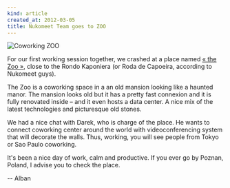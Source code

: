 ```yaml
---
kind: article
created_at: 2012-03-05 
title: Nukomeet Team goes to ZOO 
---
```


![Coworking ZOO](/assets/images/zoo.jpg "Coworking ZOO")

For our first working session together, we crashed at a place named [« the Zoo »](http://www.facebook.com/coworkingZOO), close to the Rondo Kaponiera (or Roda de Capoeira, according to Nukomeet guys). 

The Zoo is a coworking space in a an old mansion looking like a haunted manor. The mansion looks old but it has a pretty fast connexion and it is fully renovated inside – and it even hosts a data center. A nice mix of the latest technologies and picturesque old stones. 

We had a nice chat with Darek, who is charge of the place. He wants to connect coworking center around the world with videoconferencing system that will decorate the walls. Thus, working, you will see people from Tokyo or Sao Paulo coworking. 

It's been a nice day of work, calm and productive. If you ever go by Poznan, Poland, I advise you to check the place.   

-- Alban
